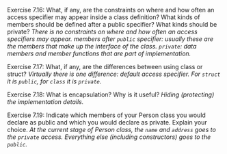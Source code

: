 Exercise 7.16: What, if any, are the constraints on where and how often an
access specifier may appear inside a class definition? What kinds of members
should be defined after a public specifier? What kinds should be private?
_There is no constraints on where and how often an access specifiers may appear._
_members after `public` specifier: usually these are the members that make up the interface of the class. `private`: data members and member functions that are part of implementation._

Exercise 7.17: What, if any, are the differences between using class or
struct?
_Virtually there is one difference: default access specifier. For `struct` it is `public`, for `class` it is `private`._


Exercise 7.18: What is encapsulation? Why is it useful?
_Hiding (protecting) the implementation details._

Exercise 7.19: Indicate which members of your Person class you would
declare as public and which you would declare as private. Explain your
choice.
_At the current stage of Person class, the `name` and `address` goes to the `private` access. Everything else (including constructors) goes to the `public`._
